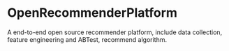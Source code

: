 # OpenRecommenderPlatform
A end-to-end open source recommender platform, include data collection, feature engineering and ABTest, recommend algorithm.
